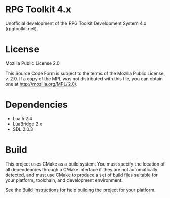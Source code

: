 # RPG Toolkit 4.x

Unofficial development of the RPG Toolkit Development System 4.x (rpgtoolkit.net).

# License

Mozilla Public License 2.0

This Source Code Form is subject to the terms of the Mozilla Public License,
v. 2.0. If a copy of the MPL was not distributed with this file,
you can obtain one at http://mozilla.org/MPL/2.0/.

# Dependencies

- Lua 5.2.4
- LuaBridge 2.x
- SDL 2.0.3

# Build

This project uses CMake as a build system. You must specify the location
of all dependencies through a CMake interface if they are not automatically
detected, and must use CMake to produce a set of build files suitable for your
platform, toolchain, and development environment.

See the [Build Instructions](https://github.com/mariobadr/RPGTK4/wiki/Build) for help building the project for your platform.

